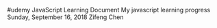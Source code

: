 #udemy JavaScript Learning Document
My javascript learning progress
Sunday, September 16, 2018
Zifeng Chen
